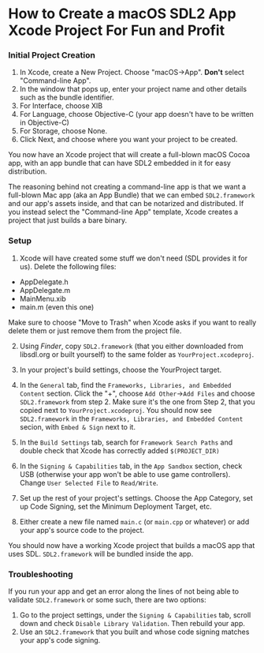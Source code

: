 # How to Create a macOS SDL2 App Xcode Project For Fun and Profit #

### Initial Project Creation ###

1. In Xcode, create a New Project. Choose "macOS->App". **Don't** select "Command-line App".
2. In the window that pops up, enter your project name and other details such as the bundle identifier.
3. For Interface, choose XIB
4. For Language, choose Objective-C (your app doesn't have to be written in Objective-C)
5. For Storage, choose None.
6. Click Next, and choose where you want your project to be created.

You now have an Xcode project that will create a full-blown macOS Cocoa app, with an app bundle that can have SDL2 embedded in it for easy distribution.

The reasoning behind not creating a command-line app is that we want a full-blown Mac app (aka an App Bundle) that we can embed `SDL2.framework` and our app's assets inside, and that can be notarized and distributed. If you instead select the "Command-line App" template, Xcode creates a project that just builds a bare binary.

### Setup ###

1. Xcode will have created some stuff we don't need (SDL provides it for us). Delete the following files:
* AppDelegate.h
* AppDelegate.m
* MainMenu.xib
* main.m (even this one)

Make sure to choose "Move to Trash" when Xcode asks if you want to really delete them or just remove them from the project file.

2. Using *Finder*, copy `SDL2.framework` (that you either downloaded from libsdl.org or built yourself) to the same folder as `YourProject.xcodeproj`.

3. In your project's build settings, choose the YourProject target.

4. In the `General` tab, find the `Frameworks, Libraries, and Embedded Content` section. Click the "+", choose `Add Other`->`Add Files` and choose `SDL2.framework` from step 2. Make sure it's the one from Step 2, that you copied next to `YourProject.xcodeproj`. You should now see `SDL2.framework` in the `Frameworks, Libraries, and Embedded Content` secion, with `Embed & Sign` next to it.

5. In the `Build Settings` tab, search for `Framework Search Paths` and double check that Xcode has correctly added `$(PROJECT_DIR)`

6. In the `Signing & Capabilities` tab, in the `App Sandbox` section, check USB (otherwise your app won't be able to use game controllers). Change `User Selected File` to `Read/Write`.

7. Set up the rest of your project's settings. Choose the App Category, set up Code Signing, set the Minimum Deployment Target, etc.

8. Either create a new file named `main.c` (or `main.cpp` or whatever) or add your app's source code to the project.

You should now have a working Xcode project that builds a macOS app that uses SDL. `SDL2.framework` will be bundled inside the app.

### Troubleshooting ###

If you run your app and get an error along the lines of not being able to validate `SDL2.framework` or some such, there are two options:
1. Go to the project settings, under the `Signing & Capabilities` tab, scroll down and check `Disable Library Validation`. Then rebuild your app.
2. Use an `SDL2.framework` that you built and whose code signing matches your app's code signing.
